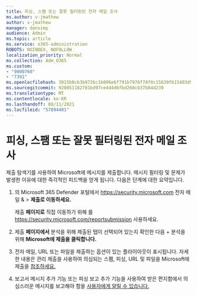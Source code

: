 ```yaml
---
title: 피싱, 스팸 또는 잘못 필터링된 전자 메일 조사
ms.author: v-jmathew
author: v-jmathew
manager: dansimp
audience: Admin
ms.topic: article
ms.service: o365-administration
ROBOTS: NOINDEX, NOFOLLOW
localization_priority: Normal
ms.collection: Adm_O365
ms.custom:
- "9000760"
- "7391"
ms.openlocfilehash: 3015b0cb3b972bc1b096e6f791b7976f78f0c15639fb15403d9b0c134a09e1cf
ms.sourcegitcommit: 920051182781bd97ce4d4d6fbd268cb37b84d239
ms.translationtype: MT
ms.contentlocale: ko-KR
ms.lasthandoff: 08/11/2021
ms.locfileid: "57894401"
---
```

# <a name="investigate-phishing-spam-or-incorrectly-filtered-email"></a>피싱, 스팸 또는 잘못 필터링된 전자 메일 조사

제출 탐색기를 사용하여 Microsoft에 메시지를 제출합니다. 메시지 필터링 및 문제가 발생한 이유에 대한 즉각적인 피드백을 얻게 됩니다. 다음은 단계에 대한 요약입니다.

1. 의 Microsoft 365 Defender 포털에서 <https://security.microsoft.com> 전자 메일 &  \> **제출로 이동하세요.**

   제출 **페이지로** 직접 이동하기 위해 를 <https://security.microsoft.com/reportsubmission> 사용하세요.

2. 제출 **페이지에서** 분석을 위해  제출된 탭이 선택되어 있는지 확인한 다음 + 분석을 위해 **Microsoft에 제출을 클릭합니다.**

3. 전자 메일, URL 또는 파일을 제출하는 옵션이 있는 플라이아웃이 표시됩니다. 자세한 내용은 관리 제출을 사용하여 의심되는 스팸, 피싱, URL 및 파일을 Microsoft에 제출을 [참조하세요.](https://docs.microsoft.com/microsoft-365/security/office-365-security/admin-submission)

4. 보고서 메시지 추가 기능 또는 피싱 보고 추가 기능을 사용하여 받은 편지함에서 의심스러운 메시지를 보고해야 함을 [사용자에게 알릴 수 있습니다.](https://docs.microsoft.com/microsoft-365/security/office-365-security/enable-the-report-message-add-in)
